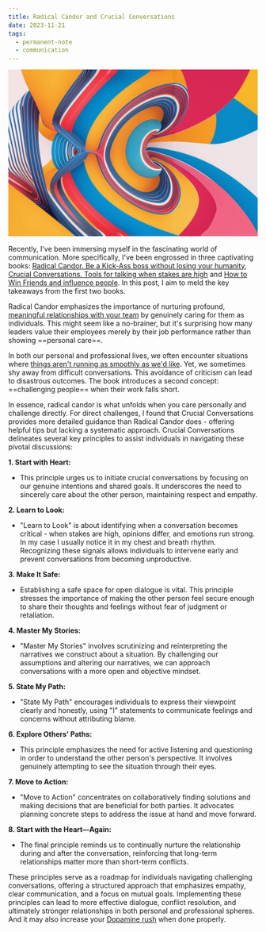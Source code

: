 ```yaml
---
title: Radical Candor and Crucial Conversations
date: 2023-11-21
tags:
  - permanent-note
  - communication
---
```

![Abstract image created with SD15](notes/attachments/abstract-radical-candor.png)

Recently, I've been immersing myself in the fascinating world of communication. More specifically, I've been engrossed in three captivating books: [Radical Candor. Be a Kick-Ass boss without losing your humanity](literature-notes/Books/Radical%20Candor%20Be%20a%20Kick-Ass%20Boss%20Without%20Losing%20Your%20Humanity.md), [Crucial Conversations. Tools for talking when stakes are high](literature-notes/Books/Crucial%20Conversations.%20Tools%20for%20Talking%20When%20Stakes%20Are%20High.md) and [How to Win Friends and influence people](literature-notes/Books/How%20to%20Win%20Friends%20and%20Influence%20People.md). In this post, I aim to meld the key takeaways from the first two books.

Radical Candor emphasizes the importance of nurturing profound, [meaningful relationships with your team](notes/Mentoring%20as%20a%20form%20of%20leverage.md) by genuinely caring for them as individuals. This might seem like a no-brainer, but it's surprising how many leaders value their employees merely by their job performance rather than showing ==personal care==.

In both our personal and professional lives, we often encounter situations where [things aren't running as smoothly as we'd like](writing/My%20failure%20resume.md). Yet, we sometimes shy away from difficult conversations. This avoidance of criticism can lead to disastrous outcomes. The book introduces a second concept: ==challenging people== when their work falls short.

In essence, radical candor is what unfolds when you care personally and challenge directly. For direct challenges, I found that Crucial Conversations provides more detailed guidance than Radical Candor does - offering helpful tips but lacking a systematic approach. Crucial Conversations delineates several key principles to assist individuals in navigating these pivotal discussions:

**1. Start with Heart:**
   - This principle urges us to initiate crucial conversations by focusing on our genuine intentions and shared goals. It underscores the need to sincerely care about the other person, maintaining respect and empathy.

**2. Learn to Look:**
   - "Learn to Look" is about identifying when a conversation becomes critical - when stakes are high, opinions differ, and emotions run strong. In my case I usually notice it in my chest and breath rhythm. Recognizing these signals allows individuals to intervene early and prevent conversations from becoming unproductive.

**3. Make It Safe:**
   - Establishing a safe space for open dialogue is vital. This principle stresses the importance of making the other person feel secure enough to share their thoughts and feelings without fear of judgment or retaliation.

**4. Master My Stories:**
   - "Master My Stories" involves scrutinizing and reinterpreting the narratives we construct about a situation. By challenging our assumptions and altering our narratives, we can approach conversations with a more open and objective mindset.

**5. State My Path:**
   - "State My Path" encourages individuals to express their viewpoint clearly and honestly, using "I" statements to communicate feelings and concerns without attributing blame.

**6. Explore Others' Paths:**
   - This principle emphasizes the need for active listening and questioning in order to understand the other person's perspective. It involves genuinely attempting to see the situation through their eyes.

**7. Move to Action:**
   - "Move to Action" concentrates on collaboratively finding solutions and making decisions that are beneficial for both parties. It advocates planning concrete steps to address the issue at hand and move forward.

**8. Start with the Heart—Again:**
   - The final principle reminds us to continually nurture the relationship during and after the conversation, reinforcing that long-term relationships matter more than short-term conflicts.

These principles serve as a roadmap for individuals navigating challenging conversations, offering a structured approach that emphasizes empathy, clear communication, and a focus on mutual goals. Implementing these principles can lead to more effective dialogue, conflict resolution, and ultimately stronger relationships in both personal and professional spheres. And it may also increase your [Dopamine rush](notes/Dopamine%20rush.md) when done properly.